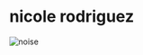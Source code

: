 # nicole rodriguez

![noise](https://user-images.githubusercontent.com/29027581/81638654-ab050380-93ce-11ea-8d1a-080d74631422.gif)


